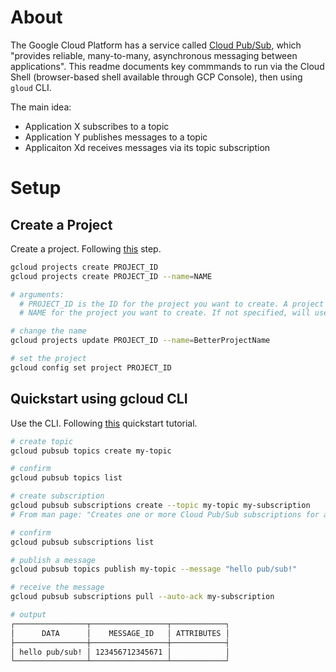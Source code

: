 # About
The Google Cloud Platform has a service called [Cloud Pub/Sub](https://cloud.google.com/pubsub/), which "provides reliable, many-to-many, asynchronous messaging between applications". This readme documents key commmands to run via the Cloud Shell (browser-based shell available through GCP Console), then using `gloud` CLI.

The main idea:
* Application X subscribes to a topic
* Application Y publishes messages to a topic
* Applicaiton Xd receives messages via its topic subscription


# Setup

## Create a Project
Create a project. Following [this](https://cloud.google.com/resource-manager/docs/creating-managing-projects) step.

```bash
gcloud projects create PROJECT_ID
gcloud projects create PROJECT_ID --name=NAME

# arguments:
  # PROJECT_ID is the ID for the project you want to create. A project ID must start with a lowercase letter, and can contain only ASCII letters, digits, and hyphens, and must be between 6 and 30 characters.
  # NAME for the project you want to create. If not specified, will use project id as name.

# change the name
gcloud projects update PROJECT_ID --name=BetterProjectName

# set the project
gcloud config set project PROJECT_ID
```

## Quickstart using gcloud CLI
Use the CLI. Following [this](https://cloud.google.com/pubsub/docs/quickstart-cli) quickstart tutorial.

```bash
# create topic
gcloud pubsub topics create my-topic

# confirm
gcloud pubsub topics list

# create subscription
gcloud pubsub subscriptions create --topic my-topic my-subscription
# From man page: "Creates one or more Cloud Pub/Sub subscriptions for a given topic. The new subscription defaults to a PULL subscription unless a push endpoint is specified."

# confirm
gcloud pubsub subscriptions list

# publish a message
gcloud pubsub topics publish my-topic --message "hello pub/sub!"

# receive the message
gcloud pubsub subscriptions pull --auto-ack my-subscription

# output
┌────────────────┬─────────────────┬────────────┐
│      DATA      │    MESSAGE_ID   │ ATTRIBUTES │
├────────────────┼─────────────────┼────────────┤
│ hello pub/sub! │ 123456712345671 │            │
└────────────────┴─────────────────┴────────────┘
```

